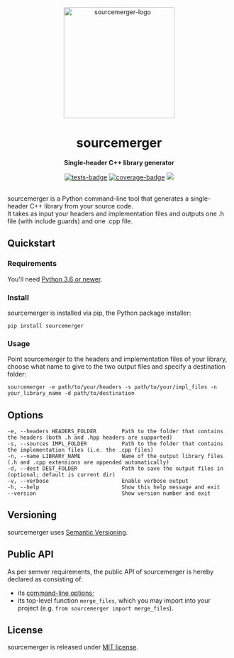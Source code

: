 <div align="center">
    <img src="https://gitlab.com/russofrancesco/sourcemerger/-/raw/master/media/artwork/sourcemerger_logo.jpg" width="250" alt="sourcemerger-logo">
    <h1>sourcemerger</h1>
    <p>
        <b>Single-header C++ library generator</b>
    </p>
    <a href="https://gitlab.com/russofrancesco/sourcemerger/-/commits/master"><img src="https://gitlab.com/russofrancesco/sourcemerger/badges/master/pipeline.svg?job=karma&key_text=tests&key_width=39" alt="tests-badge"></a>
    <a href="https://gitlab.com/russofrancesco/sourcemerger/-/commits/master"><img src="https://gitlab.com/russofrancesco/sourcemerger/badges/master/coverage.svg" alt="coverage-badge"></a>
    <a href="https://img.shields.io/badge/license-MIT-informational"><img src="https://img.shields.io/badge/license-MIT-informational"></a>
    <br>
    <br>
</div>

sourcemerger is a Python command-line tool that generates a single-header C++ library from your source code.\
It takes as input your headers and implementation files and outputs one .h file (with include guards) and one .cpp file.

## Quickstart
### Requirements

You'll need [Python 3.6 or newer](https://www.python.org/).

### Install

sourcemerger is installed via pip, the Python package installer:
```
pip install sourcemerger
```

### Usage

Point sourcemerger to the headers and implementation files of your library, choose what name to give to the two output files and specify a destination folder:
```
sourcemerger -e path/to/your/headers -s path/to/your/impl_files -n your_library_name -d path/to/destination
```

## Options
```
-e, --headers HEADERS_FOLDER        Path to the folder that contains the headers (both .h and .hpp headers are supported)
-s, --sources IMPL_FOLDER           Path to the folder that contains the implementation files (i.e. the .cpp files)
-n, --name LIBRARY_NAME             Name of the output library files (.h and .cpp extensions are appended automatically)
-d, --dest DEST_FOLDER              Path to save the output files in (optional; default is current dir)
-v, --verbose                       Enable verbose output
-h, --help                          Show this help message and exit
--version                           Show version number and exit
```

## Versioning

sourcemerger uses [Semantic Versioning](https://semver.org/).

## Public API

As per semver requirements, the public API of sourcemerger is hereby declared as consisting of:
* its [command-line options](#options);
* its top-level function ``merge_files``, which you may import into your project (e.g. ``from sourcemerger import merge_files``).

## License

sourcemerger is released under [MIT license](https://gitlab.com/russofrancesco/sourcemerger/-/blob/master/license.txt).
